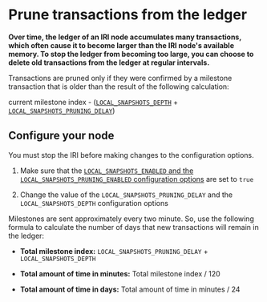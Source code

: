 # Prune transactions from the ledger

**Over time, the ledger of an IRI node accumulates many transactions, which often cause it to become larger than the IRI node's available memory. To stop the ledger from becoming too large, you can choose to delete old transactions from the ledger at regular intervals.**

Transactions are pruned only if they were confirmed by a milestone transaction that is older than the result of the following calculation:

current milestone index - ([`LOCAL_SNAPSHOTS_DEPTH`](../references/iri-configuration-options.md#local-snapshots-depth) +
[`LOCAL_SNAPSHOTS_PRUNING_DELAY`](../references/iri-configuration-options.md#local-snapshots-pruning-delay))

## Configure your node

You must stop the IRI before making changes to the configuration options.

1. Make sure that the [`LOCAL_SNAPSHOTS_ENABLED` and the `LOCAL_SNAPSHOTS_PRUNING_ENABLED` configuration options](../references/iri-configuration-options.md#local-snapshots) are set to `true`

2. Change the value of the `LOCAL_SNAPSHOTS_PRUNING_DELAY` and the `LOCAL_SNAPSHOTS_DEPTH` configuration options

Milestones are sent approximately every two minute. So, use the following formula to calculate the number of days that new transactions will remain in the ledger:

* **Total milestone index:** `LOCAL_SNAPSHOTS_PRUNING_DELAY` + `LOCAL_SNAPSHOTS_DEPTH` 

* **Total amount of time in minutes:** Total milestone index / 120

* **Total amount of time in days:** Total amount of time in minutes / 24